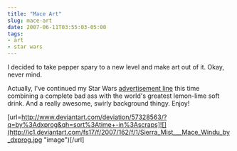 ```yaml
---
title: "Mace Art"
slug: mace-art
date: 2007-06-11T03:55:03-05:00
tags:
- art
- star wars
---
```

I decided to take pepper spary to a new level and make art out of it. Okay, never mind.

Actually, I've continued my Star Wars [advertisement line](http://fc01.deviantart.com/fs18/i/2007/146/2/b/Obi_wan_Subway_Advert_by_dxprog.jpg) this time combining a complete bad ass with the world's greatest lemon-lime soft drink. And a really awesome, swirly background thingy. Enjoy!

[url=http://www.deviantart.com/deviation/57328563/?q=by%3Adxprog&qh=sort%3Atime+-in%3Ascraps]![](http://ic1.deviantart.com/fs17/f/2007/162/f/1/Sierra_Mist___Mace_Windu_by_dxprog.jpg "image")[/url]
